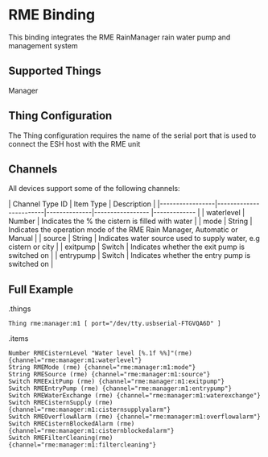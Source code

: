 # RME Binding

This binding integrates the RME RainManager rain water pump and management system

## Supported Things

Manager

## Thing Configuration

The Thing configuration requires the name of the serial port that is used to connect the ESH host with the RME unit

## Channels

All devices support some of the following channels:

| Channel Type ID | Item Type    | Description  |
|-----------------|------------------------|--------------|----------------- |------------- |
| waterlevel | Number  | Indicates the % the cistern is filled with water |
| mode | String | Indicates the operation mode of the RME Rain Manager, Automatic or Manual |
| source | String | Indicates water source used to supply water, e.g cistern or city |
| exitpump | Switch | Indicates whether the exit pump is switched on |
| entrypump | Switch | Indicates whether the entry pump is switched on |

## Full Example

.things

```
Thing rme:manager:m1 [ port="/dev/tty.usbserial-FTGVQA6D" ]
```

.items
```
Number RMECisternLevel "Water level [%.1f %%]"(rme) {channel="rme:manager:m1:waterlevel"}
String RMEMode (rme) {channel="rme:manager:m1:mode"}
String RMESource (rme) {channel="rme:manager:m1:source"}
Switch RMEExitPump (rme) {channel="rme:manager:m1:exitpump"}
Switch RMEEntryPump (rme) {channel="rme:manager:m1:entrypump"}
Switch RMEWaterExchange (rme) {channel="rme:manager:m1:waterexchange"}
Switch RMECisternSupply (rme) {channel="rme:manager:m1:cisternsupplyalarm"}
Switch RMEOverflowAlarm (rme) {channel="rme:manager:m1:overflowalarm"}
Switch RMECisternBlockedAlarm (rme) {channel="rme:manager:m1:cisternblockedalarm"}
Switch RMEFilterCleaning(rme) {channel="rme:manager:m1:filtercleaning"}
```